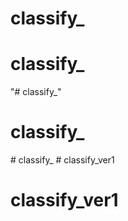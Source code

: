# classify_
# classify_
"# classify_" 
# classify_
#   c l a s s i f y _  
 # classify_ver1
# classify_ver1
